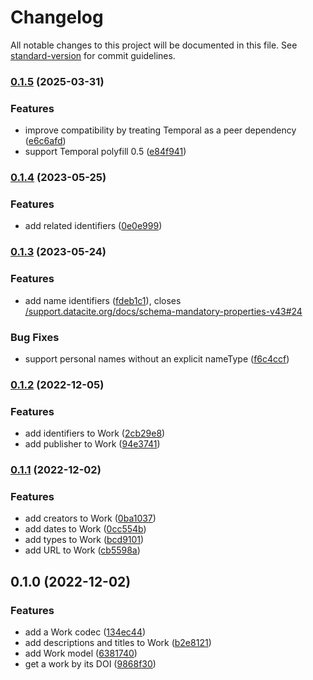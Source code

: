 # Changelog

All notable changes to this project will be documented in this file. See [standard-version](https://github.com/conventional-changelog/standard-version) for commit guidelines.

### [0.1.5](https://github.com/thewilkybarkid/datacite-ts/compare/v0.1.4...v0.1.5) (2025-03-31)


### Features

* improve compatibility by treating Temporal as a peer dependency ([e6c6afd](https://github.com/thewilkybarkid/datacite-ts/commit/e6c6afd37af9e31c14325f58d224c243a420798d))
* support Temporal polyfill 0.5 ([e84f941](https://github.com/thewilkybarkid/datacite-ts/commit/e84f9411e6ee51029a7e2b064695761da6294925))

### [0.1.4](https://github.com/thewilkybarkid/datacite-ts/compare/v0.1.3...v0.1.4) (2023-05-25)


### Features

* add related identifiers ([0e0e999](https://github.com/thewilkybarkid/datacite-ts/commit/0e0e999dcfe14a2711ae1e893fb2aab1a406c864))

### [0.1.3](https://github.com/thewilkybarkid/datacite-ts/compare/v0.1.2...v0.1.3) (2023-05-24)


### Features

* add name identifiers ([fdeb1c1](https://github.com/thewilkybarkid/datacite-ts/commit/fdeb1c1b45b606cf055ad09a4ba043f80eaa8d2e)), closes [/support.datacite.org/docs/schema-mandatory-properties-v43#24](https://github.com/thewilkybarkid//support.datacite.org/docs/schema-mandatory-properties-v43/issues/24)


### Bug Fixes

* support personal names without an explicit nameType ([f6c4ccf](https://github.com/thewilkybarkid/datacite-ts/commit/f6c4ccfa8b9561dca6397abdedc7a0779afdfc37))

### [0.1.2](https://github.com/thewilkybarkid/datacite-ts/compare/v0.1.1...v0.1.2) (2022-12-05)


### Features

* add identifiers to Work ([2cb29e8](https://github.com/thewilkybarkid/datacite-ts/commit/2cb29e8d8072f00f2af4b089c67915225fb0639e))
* add publisher to Work ([94e3741](https://github.com/thewilkybarkid/datacite-ts/commit/94e37414b3a3e4f8a67f795bc0e85e20b6b02bbd))

### [0.1.1](https://github.com/thewilkybarkid/datacite-ts/compare/v0.1.0...v0.1.1) (2022-12-02)


### Features

* add creators to Work ([0ba1037](https://github.com/thewilkybarkid/datacite-ts/commit/0ba103787cb9434965dd84d2accfc5665b9ac430))
* add dates to Work ([0cc554b](https://github.com/thewilkybarkid/datacite-ts/commit/0cc554b3ddb0266b6a5df8366261be0db150530a))
* add types to Work ([bcd9101](https://github.com/thewilkybarkid/datacite-ts/commit/bcd91011c012bd13bfabe0e39bff7f9a519f4c62))
* add URL to Work ([cb5598a](https://github.com/thewilkybarkid/datacite-ts/commit/cb5598a5c00e141723273a381f6a2202d3ca2267))

## 0.1.0 (2022-12-02)


### Features

* add a Work codec ([134ec44](https://github.com/thewilkybarkid/datacite-ts/commit/134ec44cb728ac9e1c5fe2f2d16c3b64efa94fd3))
* add descriptions and titles to Work ([b2e8121](https://github.com/thewilkybarkid/datacite-ts/commit/b2e81210f2eb6106a529cbff5cce40ccc847b4f8))
* add Work model ([6381740](https://github.com/thewilkybarkid/datacite-ts/commit/63817400c2a2f78a8dcea79b53d1db4babd97cf2))
* get a work by its DOI ([9868f30](https://github.com/thewilkybarkid/datacite-ts/commit/9868f30bdc02acd4dbd9d9d6388a5077abb63014))
